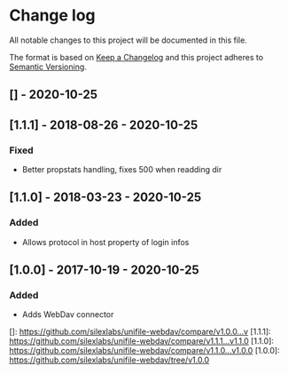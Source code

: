 # Change log
All notable changes to this project will be documented in this file.

The format is based on [Keep a Changelog](http://keepachangelog.com/) and this project adheres to [Semantic Versioning](http://semver.org/).

## [] - 2020-10-25

## [1.1.1] - 2018-08-26 - 2020-10-25
### Fixed
 - Better propstats handling, fixes 500 when readding dir

## [1.1.0] - 2018-03-23 - 2020-10-25
### Added
 - Allows protocol in host property of login infos

## [1.0.0] - 2017-10-19 - 2020-10-25
### Added
 - Adds WebDav connector


[]: https://github.com/silexlabs/unifile-webdav/compare/v1.0.0...v
[1.1.1]: https://github.com/silexlabs/unifile-webdav/compare/v1.1.1...v1.1.0
[1.1.0]: https://github.com/silexlabs/unifile-webdav/compare/v1.1.0...v1.0.0
[1.0.0]: https://github.com/silexlabs/unifile-webdav/tree/v1.0.0
